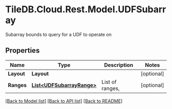 # TileDB.Cloud.Rest.Model.UDFSubarray
Subarray bounds to query for a UDF to operate on

## Properties

Name | Type | Description | Notes
------------ | ------------- | ------------- | -------------
**Layout** | **Layout** |  | [optional] 
**Ranges** | [**List&lt;UDFSubarrayRange&gt;**](UDFSubarrayRange.md) | List of ranges, | [optional] 

[[Back to Model list]](../README.md#documentation-for-models) [[Back to API list]](../README.md#documentation-for-api-endpoints) [[Back to README]](../README.md)

